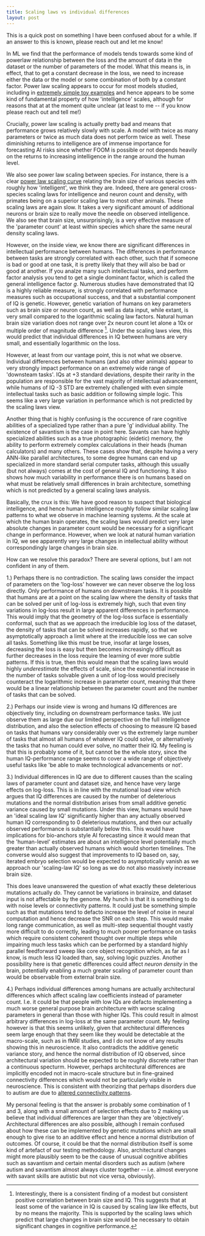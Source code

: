 ```yaml
---
title: Scaling laws vs individual differences
layout: post
---
```

This is a quick post on something I have been confused about for a while. If an answer to this is known, please reach out and let me know!

In ML we find that the performance of models tends towards some kind of powerlaw relationship between the loss and the amount of data in the dataset or the number of parameters of the model. What this means is, in effect, that to get a constant decrease in the loss, we need to increase either the data or the model or some combination of both by a constant factor. Power law scaling appears to occur for most models studied, including in [extremely simple toy examples](https://arxiv.org/pdf/2102.04074.pdf) and hence appears to be some kind of fundamental property of how 'intelligence' scales, although for reasons that at at the moment quite unclear (at least to me -- if you know please reach out and tell me!)

Crucially, power law scaling is actually pretty bad and means that performance grows relatively slowly with scale. A model with twice as many parameters or twice as much data does not perform twice as well. These diminishing returns to intelligence are of immense importance for forecasting AI risks since whether FOOM is possible or not depends heavily on the returns to increasing intelligence in the range around the human level. 

We also see power law scaling between species. For instance, there is a clear [power law scaling curve](https://www.karger.com/Article/FullText/327318) relating the brain size of various species with roughly how 'intelligent', we think they are. Indeed, there are general cross-species scaling laws for intelligence and neuron count and density, with primates being on a superior scaling law to most other animals.  These scaling laws are again slow. It takes a very significant amount of additional neurons or brain size to really move the needle on observed intelligence. We also see that brain size, unsurprisingly, is a very effective measure of the 'parameter count' at least within species which share the same neural density scaling laws. 

However, on the inside view, we know there are significant differences in intellectual performance between humans. The differences in performance between tasks are strongly correlated with each other, such that if someone is bad or good at one task, it is pretty likely that they will also be bad or good at another. If you analze many such intellectual tasks, and perform factor analysis you tend to get a single dominant factor, which is called the general intelligence factor *g*. Numerous studies have demonstrated that IQ is a highly reliable measure, is strongly correlated with performance measures such as occupational success, and that a substantial component of IQ is genetic. However, genetic variation of humans on key parameters such as brain size or neuron count, as well as data input, while extant, is very small compared to the logarithmic scaling law factors. Natural human brain size variation does not range over 2x neuron count let alone a 10x or multiple order of magnitude difference [^1]. Under the scaling laws view, this would predict that individual differences in IQ between humans are very small, and essentially logarithmic on the loss.

However, at least from our vantage point, this is not what we observe. Individual differences between humans (and also other animals) appear to very strongly impact performance on an extremely wide range of 'downsteam tasks'. IQs at +3 standard deviations, despite their rarity in the population are responsible for the vast majority of intellectual advancement, while humans of IQ -3 STD are extremely challenged with even simple intellectual tasks such as basic addition or following simple logic. This seems like a very large variation in performance which is not predicted by the scaling laws view. 

Another thing that is highly confusing is the occurence of rare cognitive abilities of a specialized type rather than a pure 'g' individual ability. The existence of savantism is the case in point here. Savants can have highly specialized abilities such as a true photographic (eidetic) memory, the ability to perform extremely complex calculations in their heads (human calculators) and many others. These cases show that, despite having a very ANN-like parallel architectures, to some degree humans can end up specialized in more standard serial computer tasks, although this usually (but not always) comes at the cost of general IQ and functioning. It also shows how much variability in performance there is on humans based on what must be relatively small differences in brain architecture, something which is not predicted by a general scaling laws analysis.

Basically, the crux is this: We have good reason to suspect that biological intelligence, and hence human intelligence roughly follow similar scaling law patterns to what we observe in machine learning systems. At the scale at which the human brain operates, the scaling laws would predict very large absolute changes in parameter count would be necessary for a significant change in performance. However, when we look at natural human variation in IQ, we see apparently very large changes in intellectual ability without correspondingly large changes in brain size.

How can we resolve this paradox? There are several options, but I am not confident in any of them. 

1.) Perhaps there is no contradiction. The scaling laws consider the impact of parameters on the 'log-loss' however we can never observe the log loss directly. Only performance of humans on downstream tasks. It is possible that humans are at a point on the scaling law where the density of tasks that can be solved per unit of log-loss is extremely high, such that even tiny variations in log-loss result in large apparent differences in performance. This would imply that the geometry of the log-loss surface is essentially conformal, such that as we approach the irreducible log loss of the dataset, the density of tasks that can be solved increases rapidly, so that we asymptotically approach a limit where at the irreducible loss we can solve all tasks. Something like this must be true, insofar at large losses, decreasing the loss is easy but then becomes increasingly difficult as further decreases in the loss require the learning of ever more subtle patterns. If this is true, then this would mean that the scaling laws would highly *underestimate* the effects of scale, since the exponential increase in the number of tasks solvable given a unit of log-loss would precisely counteract the logarithmic increase in parameter count, meaning that there would be a linear relationship between the parameter count and the number of tasks that can be solved.

2.) Perhaps our inside view is wrong and humans IQ differences are objectively tiny, including on downstream performance tasks. We just observe them as large due our limited perspective on the full intelligence distribution, and also the selection effects of choosing to measure IQ based on tasks that humans vary considerably over vs the extremely large number of tasks that almost all humans of whatever IQ could solve, or alternatively the tasks that no human could ever solve, no matter their IQ. My feeling is that this is probably some of it, but cannot be the whole story, since the human IQ-performance range seems to cover a wide range of objectively useful tasks like 'be able to make technological advancements or not'.

3.) Individual differences in IQ are due to different causes than the scaling laws of parameter count and dataset size, and hence have very large effects on log-loss. This is in line with the mutational load view which argues that IQ differences are caused by the number of deleterious mutations and the normal distribution arises from small additive genetic variance caused by small mutations. Under this view, humans would have an 'ideal scaling law IQ' significantly higher than any actually observed human IQ corresponding to 0 deleterious mutations, and then our actually observed performance is substantially below this. This would have implications for bio-anchors style AI forecasting since it would mean that the 'human-level' estimates are about an intelligence level potentially much greater than actually observed humans which would shorten timelines. The converse would also suggest that improvements to IQ based on, say, iterated embryo selection would be expected to asymptotically vanish as we approach our 'scaling-law IQ' so long as we do not also massively increase brain size. 

This does leave unanswered the question of what exactly these deleterious mutations actually *do*. They cannot be variations in brainsize, and dataset input is not affectable by the genome. My hunch is that it is something to do with noise levels or connectivity patterns. It could just be something simple such as that mutations tend to defacto increase the level of noise in neural computation and hence decrease the SNR on each step. This would make long range communication, as well as multi-step sequential thought vastly more difficult to do correctly, leading to much poorer performance on tasks which require consistent coherent thought over multiple steps while impairing much less tasks which can be performed by a standard highly parallel feedforward sweep like core object recognition which, as far as I know, is much less IQ loaded than, say, solving logic puzzles. Another possibility here is that genetic differences could affect *neuron density* in the brain, potentially enabling a much greater scaling of parameter count than would be observable from external brain size. 

4.) Perhaps individual differences among humans are actually architectural differences which affect scaling law coefficients instead of parameter count. I.e. it could be that people with low IQs are defacto implementing a much worse general purpose brain architecture with worse scaling parameters in general than those with higher IQs. This could result in almost arbitrary differences in log-loss at the same parameter count. My feeling however is that this seems unlikely, given that architectural differences seem large enough that they seem like they would be detectable at the macro-scale, such as in fMRI studies, and I do not know of any results showing this in neuroscience. It also contradicts the additive genetic variance story, and hence the normal distribution of IQ observed, since architectural variation should be expected to be roughly discrete rather than a continuous specturm. However, perhaps architectural differences are implicitly encoded not in macro-scale structure but in fine-grained connectivity differences which would not be particularly visible in neuroscience. This is consistent with theorizing that perhaps disorders due to autism are due to [altered connectivity patterns](https://www.ncbi.nlm.nih.gov/pmc/articles/PMC4843767/).

My personal feeling is that the answer is probably some combination of 1 and 3, along with a small amount of selection effects due to 2 making us believe that individual differences are larger than they are 'objectively'. Architectural differences are also possible, although I remain confused about how these can be implemented by genetic mutations which are small enough to give rise to an additive effect and hence a normal distribution of outcomes. Of course, it could be that the normal distribution itself is some kind of artefact of our testing methodology. Also, architectural changes might more plausibly seem to be the cause of unusual cognitive abilities such as savantism and certain mental disorders such as autism (where autism and savantism almost always cluster together -- i.e. almost everyone with savant skills are autistic but not vice versa, obviously).

[^1]: Interestingly, there is a consistent finding of a modest but consistent positive correlation between brain size and IQ. This suggests that at least some of the variance in IQ is caused by scaling law like effects, but by no means the majority. This is supported by the scaling laws which predict that large changes in brain size would be necessary to obtain significant changes in cognitive performance.

